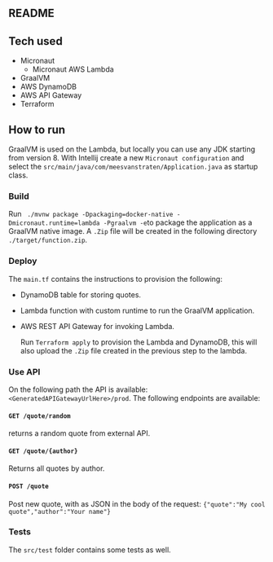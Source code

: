 ## README

## Tech used
- Micronaut
  - Micronaut AWS Lambda
- GraalVM
- AWS DynamoDB
- AWS API Gateway
- Terraform

## How to run
GraalVM is used on the Lambda, but locally you can use any JDK starting from version 8. With Intellij create a new `Micronaut configuration` and select the `src/main/java/com/meesvanstraten/Application.java` as startup class.

### Build
Run ` ./mvnw package -Dpackaging=docker-native -Dmicronaut.runtime=lambda -Pgraalvm -e`to package the application as a GraalVM native image. 
A `.Zip` file will be created in the following directory `./target/function.zip`.

### Deploy
The `main.tf` contains the instructions to provision the following:
- DynamoDB table for storing quotes.
- Lambda function with custom runtime to run the GraalVM application.
- AWS REST API Gateway for invoking Lambda.


  Run `Terraform apply` to provision the Lambda and DynamoDB, this will also upload the `.Zip` file created in the previous step to the lambda.



### Use API
On the following path the API is available: `<GeneratedAPIGatewayUrlHere>/prod`.
The following endpoints are available:

#### `GET /quote/random`
returns a random quote from external API.

#### `GET /quote/{author}`
Returns all quotes by author.

#### `POST /quote`
Post new quote, with as JSON in the body of the request:
`{"quote":"My cool quote","author":"Your name"}`


### Tests
The `src/test` folder contains some tests as well.






